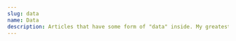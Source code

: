 ```yaml
---
slug: data
name: Data
description: Articles that have some form of "data" inside. My greatest passion.
---
```

